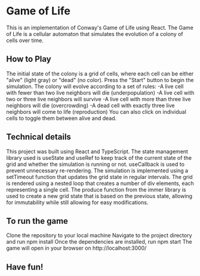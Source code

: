 # Game of Life
This is an implementation of Conway's Game of Life using React. The Game of Life is a cellular automaton that simulates the evolution of a colony of cells over time.

## How to Play
The initial state of the colony is a grid of cells, where each cell can be either "alive" (light gray) or "dead" (no color).
Press the "Start" button to begin the simulation. The colony will evolve according to a set of rules:
-A live cell with fewer than two live neighbors will die (underpopulation)
-A live cell with two or three live neighbors will survive
-A live cell with more than three live neighbors will die (overcrowding)
-A dead cell with exactly three live neighbors will come to life (reproduction)
You can also click on individual cells to toggle them between alive and dead.

## Technical details
This project was built using React and TypeScript. 
The state management library used is useState and useRef to keep track of the current state of the grid and whether the simulation is running or not.
useCallback is used to prevent unnecessary re-rendering.
The simulation is implemented using a setTimeout function that updates the grid state in regular intervals.
The grid is rendered using a nested loop that creates a number of div elements, each representing a single cell.
The produce function from the immer library is used to create a new grid state that is based on the previous state, allowing for immutability while still allowing for easy modifications.

## To run the game
Clone the repository to your local machine
Navigate to the project directory and run npm install
Once the dependencies are installed, run npm start
The game will open in your browser on http://localhost:3000/

## Have fun!